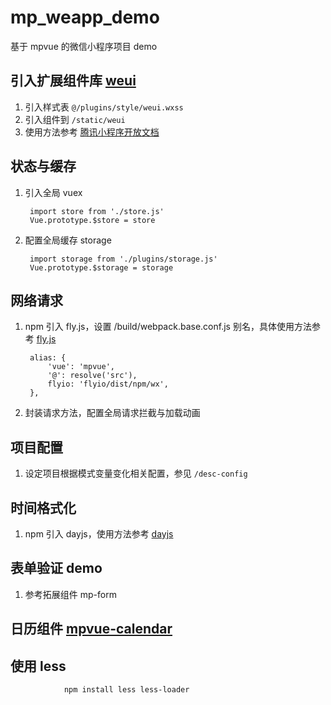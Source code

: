 # mp_weapp_demo

基于 mpvue 的微信小程序项目 demo

## 引入扩展组件库 [weui][weui]

1. 引入样式表 `@/plugins/style/weui.wxss`
2. 引入组件到 `/static/weui`
3. 使用方法参考 [腾讯小程序开放文档](https://developers.weixin.qq.com/miniprogram/dev/extended/weui/quickstart.html)

## 状态与缓存

1. 引入全局 vuex

        import store from './store.js'
        Vue.prototype.$store = store

2. 配置全局缓存 storage

        import storage from './plugins/storage.js'
        Vue.prototype.$storage = storage

## 网络请求

1. npm 引入 fly.js，设置 /build/webpack.base.conf.js 别名，具体使用方法参考 [fly.js]

        alias: {
            'vue': 'mpvue',
            '@': resolve('src'),
            flyio: 'flyio/dist/npm/wx',
        },

2. 封装请求方法，配置全局请求拦截与加载动画

## 项目配置

1. 设定项目根据模式变量变化相关配置，参见 `/desc-config`

## 时间格式化

1. npm 引入 dayjs，使用方法参考 [dayjs]

## 表单验证 demo

1. 参考拓展组件 mp-form

## 日历组件 [mpvue-calendar]

## 使用 less

                npm install less less-loader

[weui]:https://github.com/wechat-miniprogram/weui-miniprogram
[fly.js]:https://github.com/wendux/fly
[dayjs]:https://github.com/iamkun/dayjs
[mpvue-calendar]:https://github.com/Hzy0913/mpvue-calendar

